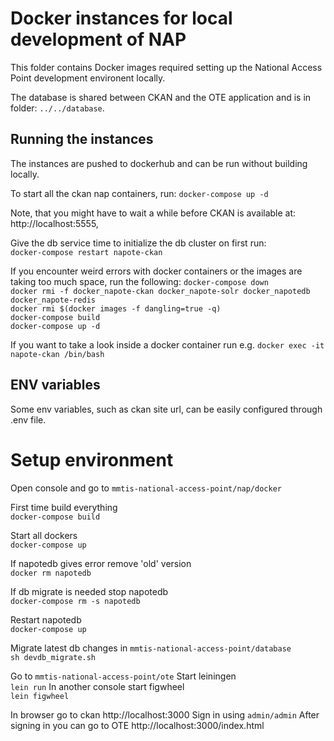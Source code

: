 # Docker instances for local development of NAP

This folder contains Docker images required setting up the National Access Point
development environent locally.

The database is shared between CKAN and the OTE application and is in folder: `../../database`.

## Running the instances

The instances are pushed to dockerhub and can be run without building locally.

To start all the ckan nap containers, run:
`docker-compose up -d`

Note, that you might have to wait a while before CKAN is available at: http://localhost:5555,

Give the db service time to initialize the db cluster on first run:  
`docker-compose restart napote-ckan`

If you encounter weird errors with docker containers or the images are taking too much space, run the following:
`docker-compose down`  
`docker rmi -f docker_napote-ckan docker_napote-solr docker_napotedb docker_napote-redis`  
`docker rmi $(docker images -f dangling=true -q)`  
`docker-compose build`  
`docker-compose up -d`  

If you want to take a look inside a docker container run e.g.
`docker exec -it napote-ckan /bin/bash`

## ENV variables

Some env variables, such as ckan site url, can be easily configured through .env file.

# Setup environment
Open console and go to `mmtis-national-access-point/nap/docker`

First time build everything  
`docker-compose build`

Start all dockers  
`docker-compose up`

If napotedb gives error remove 'old' version  
`docker rm napotedb`

If db migrate is needed stop napotedb  
`docker-compose rm -s napotedb`

Restart napotedb  
`docker-compose up`

Migrate latest db changes in `mmtis-national-access-point/database`  
`sh devdb_migrate.sh`

Go to `mmtis-national-access-point/ote`
Start leiningen  
`lein run`
In another console start figwheel  
`lein figwheel`

In browser go to ckan http://localhost:3000
Sign in using `admin/admin`
After signing in you can go to OTE http://localhost:3000/index.html
   
